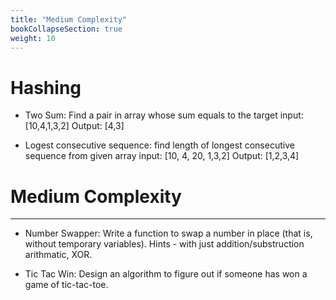 ```yaml
---
title: "Medium Complexity"
bookCollapseSection: true
weight: 10
---
```


# Hashing

* Two Sum: Find a pair in array whose sum equals to the target
  input: [10,4,1,3,2] Output: [4,3]

* Logest consecutive sequence: find length of longest consecutive sequence from given array
  input: [10, 4, 20, 1,3,2] Output: [1,2,3,4]

# Medium Complexity
---

* Number Swapper: Write a function to swap a number in place (that is, without temporary variables).
Hints - with just addition/substruction arithmatic, XOR.

* Tic Tac Win: Design an algorithm to figure out if someone has won a game of tic-tac-toe.
